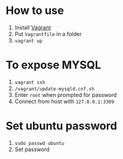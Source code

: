 # How to use
1. Install [Vagrant](https://www.vagrantup.com/docs/installation/)
2. Put `Vagrantfile` in a folder
3. `vagrant up`

# To expose MYSQL
1. `vagrant ssh`
2. `/vagrant/update-mysqld.cnf.sh`
3. Enter `root` when prompted for password
4. Connect from host with `127.0.0.1:3309`

# Set ubuntu password
1. `sudo passwd ubuntu`
2. Set password
